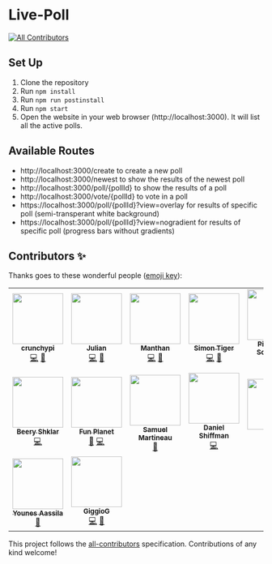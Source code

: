 # Live-Poll

<!-- ALL-CONTRIBUTORS-BADGE:START - Do not remove or modify this section -->
[![All Contributors](https://img.shields.io/badge/all_contributors-16-orange.svg?style=flat-square)](#contributors-)
<!-- ALL-CONTRIBUTORS-BADGE:END -->

## Set Up
1. Clone the repository
1. Run `npm install`
1. Run `npm run postinstall`
1. Run `npm start`
1. Open the website in your web browser (http://localhost:3000). It will list all the active polls.

## Available Routes

* http://localhost:3000/create to create a new poll
* http://localhost:3000/newest to show the results of the newest poll
* http://localhost:3000/poll/{pollId} to show the results of a poll
* http://localhost:3000/vote/{pollId} to vote in a poll
* https://localhost:3000/poll/{pollId}?view=overlay for results of specific poll (semi-transperant white background)
* https://localhost:3000/poll/{pollId}?view=nogradient for results of specific poll (progress bars without gradients)

## Contributors ✨

Thanks goes to these wonderful people ([emoji key](https://allcontributors.org/docs/en/emoji-key)):

<!-- ALL-CONTRIBUTORS-LIST:START - Do not remove or modify this section -->
<!-- prettier-ignore-start -->
<!-- markdownlint-disable -->
<table>
  <tr>
    <td align="center"><a href="https://github.com/crunchypi"><img src="https://avatars2.githubusercontent.com/u/53178205?v=4" width="100px;" alt=""/><br /><sub><b>crunchypi</b></sub></a><br /><a href="https://github.com/CodingTrain/Live-Poll/commits?author=crunchypi" title="Code">💻</a> <a href="#ideas-crunchypi" title="Ideas, Planning, & Feedback">🤔</a></td>
    <td align="center"><a href="https://github.com/jriegraf"><img src="https://avatars1.githubusercontent.com/u/16071323?v=4" width="100px;" alt=""/><br /><sub><b>Julian</b></sub></a><br /><a href="https://github.com/CodingTrain/Live-Poll/commits?author=jriegraf" title="Code">💻</a> <a href="#ideas-jriegraf" title="Ideas, Planning, & Feedback">🤔</a></td>
    <td align="center"><a href="https://github.com/manthanabc"><img src="https://avatars2.githubusercontent.com/u/48511543?v=4" width="100px;" alt=""/><br /><sub><b>Manthan</b></sub></a><br /><a href="https://github.com/CodingTrain/Live-Poll/commits?author=manthanabc" title="Code">💻</a> <a href="#design-manthanabc" title="Design">🎨</a></td>
    <td align="center"><a href="https://simontiger.com"><img src="https://avatars1.githubusercontent.com/u/21979673?v=4" width="100px;" alt=""/><br /><sub><b>Simon Tiger</b></sub></a><br /><a href="https://github.com/CodingTrain/Live-Poll/commits?author=simon-tiger" title="Code">💻</a> <a href="#ideas-simon-tiger" title="Ideas, Planning, & Feedback">🤔</a></td>
    <td align="center"><a href="https://github.com/pieterdeschepper"><img src="https://avatars0.githubusercontent.com/u/4106097?v=4" width="100px;" alt=""/><br /><sub><b>Pieter De Schepper</b></sub></a><br /><a href="#design-pieterdeschepper" title="Design">🎨</a> <a href="https://github.com/CodingTrain/Live-Poll/commits?author=pieterdeschepper" title="Code">💻</a></td>
    <td align="center"><a href="https://github.com/D-T-666"><img src="https://avatars1.githubusercontent.com/u/35934791?v=4" width="100px;" alt=""/><br /><sub><b>Dimitri Tabatadze</b></sub></a><br /><a href="https://github.com/CodingTrain/Live-Poll/commits?author=D-T-666" title="Code">💻</a> <a href="#ideas-D-T-666" title="Ideas, Planning, & Feedback">🤔</a></td>
    <td align="center"><a href="https://github.com/ShawKai91"><img src="https://avatars3.githubusercontent.com/u/66273574?v=4" width="100px;" alt=""/><br /><sub><b>Shaw Kai</b></sub></a><br /><a href="https://github.com/CodingTrain/Live-Poll/commits?author=ShawKai91" title="Code">💻</a> <a href="#ideas-ShawKai91" title="Ideas, Planning, & Feedback">🤔</a></td>
  </tr>
  <tr>
    <td align="center"><a href="https://github.com/BeeryShklar"><img src="https://avatars3.githubusercontent.com/u/52495055?v=4" width="100px;" alt=""/><br /><sub><b>Beery Shklar</b></sub></a><br /><a href="https://github.com/CodingTrain/Live-Poll/commits?author=BeeryShklar" title="Code">💻</a></td>
    <td align="center"><a href="https://github.com/dipamsen"><img src="https://avatars2.githubusercontent.com/u/59444569?v=4" width="100px;" alt=""/><br /><sub><b>Fun Planet</b></sub></a><br /><a href="#ideas-dipamsen" title="Ideas, Planning, & Feedback">🤔</a> <a href="https://github.com/CodingTrain/Live-Poll/commits?author=dipamsen" title="Code">💻</a></td>
    <td align="center"><a href="https://smartineau.me"><img src="https://avatars3.githubusercontent.com/u/44237969?v=4" width="100px;" alt=""/><br /><sub><b>Samuel Martineau</b></sub></a><br /><a href="#ideas-Samuel-Martineau" title="Ideas, Planning, & Feedback">🤔</a></td>
    <td align="center"><a href="http://www.shiffman.net"><img src="https://avatars0.githubusercontent.com/u/191758?v=4" width="100px;" alt=""/><br /><sub><b>Daniel Shiffman</b></sub></a><br /><a href="https://github.com/CodingTrain/Live-Poll/commits?author=shiffman" title="Code">💻</a></td>
    <td align="center"><a href="https://github.com/johntalton"><img src="https://avatars1.githubusercontent.com/u/13648537?v=4" width="100px;" alt=""/><br /><sub><b>John</b></sub></a><br /><a href="#ideas-johntalton" title="Ideas, Planning, & Feedback">🤔</a></td>
    <td align="center"><a href="https://github.com/adriaan1313"><img src="https://avatars0.githubusercontent.com/u/19620346?v=4" width="100px;" alt=""/><br /><sub><b>Bunnygamers</b></sub></a><br /><a href="#ideas-adriaan1313" title="Ideas, Planning, & Feedback">🤔</a></td>
    <td align="center"><a href="http://cbkm.in"><img src="https://avatars1.githubusercontent.com/u/38382861?v=4" width="100px;" alt=""/><br /><sub><b>Rajaram Joshi</b></sub></a><br /><a href="https://github.com/CodingTrain/Live-Poll/commits?author=TheCBKM" title="Documentation">📖</a></td>
  </tr>
  <tr>
    <td align="center"><a href="http://aassila.com"><img src="https://avatars1.githubusercontent.com/u/47226184?v=4" width="100px;" alt=""/><br /><sub><b>Younes Aassila</b></sub></a><br /><a href="https://github.com/CodingTrain/Live-Poll/commits?author=younesaassila" title="Documentation">📖</a></td>
    <td align="center"><a href="https://giggiog.github.com"><img src="https://avatars3.githubusercontent.com/u/47040505?v=4" width="100px;" alt=""/><br /><sub><b>GiggioG</b></sub></a><br /><a href="https://github.com/CodingTrain/Live-Poll/commits?author=GiggioG" title="Code">💻</a> <a href="#design-GiggioG" title="Design">🎨</a></td>
  </tr>
</table>

<!-- markdownlint-enable -->
<!-- prettier-ignore-end -->
<!-- ALL-CONTRIBUTORS-LIST:END -->

This project follows the [all-contributors](https://github.com/all-contributors/all-contributors) specification. Contributions of any kind welcome!
